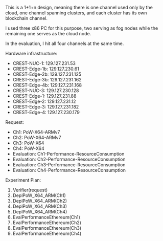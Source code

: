 This is a 1+1+n design, meaning there is one channel used only by the cloud, one channel spanning clusters, and each cluster has its own blockchain channel. 

I used three x86 PC for this purpose, two serving as fog nodes while the remaining one serves as the cloud node. 

In the evaluation, I hit all four channels at the same time. 

Hardware infrastructure:

- CREST-NUC-1: 129.127.231.53
- CREST-Edge-1b: 129.127.230.61
- CREST-Edge-2b: 129.127.231.125
- CREST-Edge-3b: 129.127.231.162
- CREST-Edge-4b: 129.127.231.168
- CREST-NUC-3: 129.127.230.128
- CREST-Edge-1: 129.127.231.88
- CREST-Edge-2: 129.127.231.12
- CREST-Edge-3: 129.127.231.182
- CREST-Edge-4: 129.127.230.179

Request:
- Ch1: PoW-X64-ARMv7
- Ch2: PoW-X64-ARMv7
- Ch3: PoW-X64
- Ch4: PoW-X64
- Evaluation: Ch1-Performance-ResourceConsumption
- Evaluation: Ch2-Performance-ResourceConsumption
- Evaluation: Ch3-Performance-ResourceConsumption
- Evaluation: Ch4-Performance-ResourceConsumption

Experiment Plan:
1. Verifier(request)
2. DeplPoW_X64_ARM(Ch1)
3. DeplPoW_X64_ARM(Ch2)
4. DeplPoW_X64_ARM(Ch3)
5. DeplPoW_X64_ARM(Ch4)
6. EvalPerformanceEthereum(Ch1)
7. EvalPerformanceEthereum(Ch2)
8. EvalPerformanceEthereum(Ch3)
9. EvalPerformanceEthereum(Ch4)